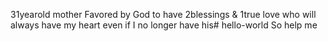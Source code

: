 31yearold mother Favored by God to have 2blessings & 1true love who will always have my heart even if I no longer have his# hello-world
So help me 

